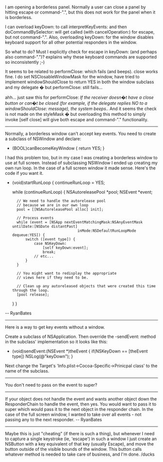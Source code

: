 I am opening a borderless panel. Normally a user can close a panel by hitting escape or command-".", but this does not work for the panel when it is borderless.

I can overload keyDown: to call interpretKeyEvents: and then doCommandBySelector: will get called (with cancelOperation:) for escape, but not command-".". Also, overloading keyDown: for the window disables keyboard support for all other potential responders in the window.

So what to do? Must I explicitly check for escape in keyDown: (and perhaps also command-".")? explains why these keyboard commands are supported so inconsistently ;-)

It seems to be related to     performClose: which fails (and beeps).     close works fine. I do set     NSClosableWindowMask for the window, have tried to implement     windowShouldClose to return     YES in both the window subclass and my delegate � but     performClose: still fails...

ahh... just saw this for     performClose: *If the receiver doesn�t have a close button or can�t be closed (for example, if the delegate replies NO to a windowShouldClose: message), the system beeps.*. And it seems the check is not made on the     styleMask � but overloading this method to simply invoke     [self close] will give both escape and command-"." functionality.

----

Normally, a borderless window can't accept key events. You need to create a subclass of NSWindow and declare:

    
 - (BOOL)canBecomeKeyWindow
{
    return YES;
}


I had this problem too, but in my case I was creating a borderless window to use at full screen. Instead of subclassing NSWindow I ended up creating my own run loop. In the case of a full screen window it made sense. Here's the code if you want it.

    
- (void)startRunLoop
{
    continueRunLoop = YES;
    
    while (continueRunLoop) {
        NSAutoreleasePool   *pool;
        NSEvent              *event;
        
        // We need to handle the autorelease pool
        // because we are in our own loop
        pool = [[NSAutoreleasePool alloc] init];
         
        // Process events
        while (event = [NSApp nextEventMatchingMask:NSAnyEventMask untilDate:[NSDate distantPast]
                                    inMode:NSDefaultRunLoopMode dequeue:YES]) {
            switch ([event type]) {
                case NSKeyDown:
                    [self keyDown:event];
                    break;
                // etc...
            }
        }

        // You might want to redisplay the appropriate
        // views here if they need to be.
        
        // Clean up any autoreleased objects that were created this time through the loop.
        [pool release];
    }
}


-- RyanBates

----
Here is a way to get key events without a window.

Create a subclass of NSApplication. Then override the -sendEvent: method in the subclass' implementation so it looks like this:

    
- (void)sendEvent:(NSEvent *)theEvent
{
    if(NSKeyDown == [theEvent type])
       NSLog(@"keyDown");
}


Next change the Target's 'Info.plist->Cocoa-Specific->Prinicpal class' to the name of the subclass.

----

You don't need to pass on the event to     super? 

----

If your object does not handle the event and wants another object down the ResponderChain to handle the event, then yes. You would want to pass it to     super which would pass it to the next object in the responder chain. In the case of the full screen window, I wanted to take over all events - not passing any to the next responder. -- RyanBates

----
Maybe this is just "cheating" (if there is such a thing), but whenever I need to capture a single keystroke (ie, 'escape') in such a window I just create an NSButton with a key equivalent of that key (usually Escape), and move the button outside of the visible bounds of the window.  This button calls whatever method is needed to take care of business, and I'm done.  /ducks
